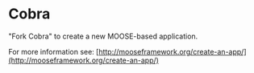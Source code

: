 Cobra
=====

"Fork Cobra" to create a new MOOSE-based application.

For more information see: [http://mooseframework.org/create-an-app/](http://mooseframework.org/create-an-app/)
